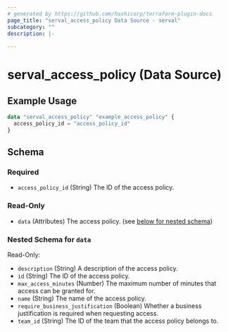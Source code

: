 ```yaml
---
# generated by https://github.com/hashicorp/terraform-plugin-docs
page_title: "serval_access_policy Data Source - serval"
subcategory: ""
description: |-
  
---
```


# serval_access_policy (Data Source)



## Example Usage

```terraform
data "serval_access_policy" "example_access_policy" {
  access_policy_id = "access_policy_id"
}
```

<!-- schema generated by tfplugindocs -->
## Schema

### Required

- `access_policy_id` (String) The ID of the access policy.

### Read-Only

- `data` (Attributes) The access policy. (see [below for nested schema](#nestedatt--data))

<a id="nestedatt--data"></a>
### Nested Schema for `data`

Read-Only:

- `description` (String) A description of the access policy.
- `id` (String) The ID of the access policy.
- `max_access_minutes` (Number) The maximum number of minutes that access can be granted for.
- `name` (String) The name of the access policy.
- `require_business_justification` (Boolean) Whether a business justification is required when requesting access.
- `team_id` (String) The ID of the team that the access policy belongs to.
